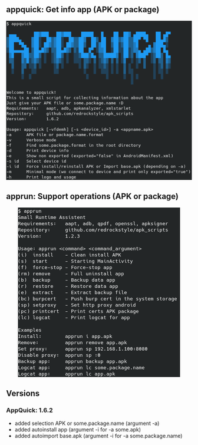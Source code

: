 ## appquick: Get info app (APK or package)
<p align="center"><img src="./img/appquick.png" /></p>

## apprun: Support operations (APK or package)
<p align="center"><img src="./img/apprun.png" /></p>

## Versions
### AppQuick: 1.6.2
* added selection APK or some.package.name (argument -a)
* added autoinstall app (argument -i for -a some.apk)
* added autoimport base.apk (argument -i for -a some.package.name)